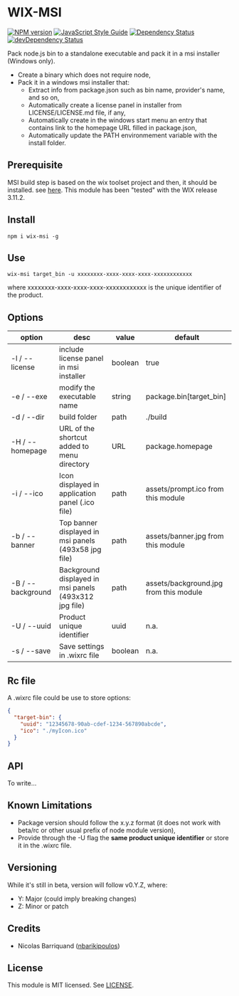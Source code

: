 #  WIX-MSI

[![NPM version][npm-image]][npm-url]
[![JavaScript Style Guide][standard-image]][standard-url]
[![Dependency Status][david-image]][david-url]
[![devDependency Status][david-dev-image]][david-dev-url]

Pack node.js bin to a standalone executable and pack it in a msi installer (Windows only).

- Create a binary which does not require node,
- Pack it in a windows msi installer that:
  - Extract info from package.json such as bin name, provider's name, and so on,
  - Automatically create a license panel in installer from LICENSE/LICENSE.md file, if any,
  - Automatically create in the windows start menu an entry that contains link to the homepage URL filled in package.json,
  - Automatically update the PATH environmement variable with the install folder.

## Prerequisite

MSI build step is based on the wix toolset project and then, it should be installed. see [here](https://wixtoolset.org).
This module has been "tested" with the WIX release 3.11.2.

## Install

```shell
npm i wix-msi -g
```

## Use

```shell
wix-msi target_bin -u xxxxxxxx-xxxx-xxxx-xxxx-xxxxxxxxxxxx
```
where xxxxxxxx-xxxx-xxxx-xxxx-xxxxxxxxxxxx  is the unique identifier of the product.

## Options

option | desc | value | default
--- | --- | --- | ---
-l / --license | include license panel in msi installer | boolean | true
-e / --exe | modify the executable name | string | package.bin[target_bin]
-d / --dir | build folder | path | ./build
-H / --homepage | URL of the shortcut added to menu directory | URL | package.homepage
-i / --ico | Icon displayed in application panel (.ico file) | path | assets/prompt.ico from this module
-b / --banner | Top banner displayed in msi panels (493x58 jpg file) | path | assets/banner.jpg from this module
-B / --background | Background displayed in msi panels (493x312 jpg file) | path | assets/background.jpg from this module
-U / --uuid | Product unique identifier | uuid  | n.a.
-s / --save | Save settings in .wixrc file | boolean  | n.a.

## Rc file

A .wixrc file could be use to store options:

```json
{
  "target-bin": {
    "uuid": "12345678-90ab-cdef-1234-567890abcde",
    "ico": "./myIcon.ico"
  }
}
```

## API

To write...

## Known Limitations

- Package version should follow the x.y.z format (it does not work with beta/rc or other usual prefix of node module version),
- Provide through the -U flag the **same product unique identifier** or store it in the .wixrc file.



## Versioning

While it's still in beta, version will follow v0.Y.Z, where:
- Y: Major (could imply breaking changes)
- Z: Minor or patch

## Credits

- Nicolas Barriquand ([nbarikipoulos](https://github.com/nbarikipoulos))

## License

This module is MIT licensed. See [LICENSE](./LICENSE.md).

[npm-url]: https://www.npmjs.com/package/wix-msi
[npm-image]: https://img.shields.io/npm/v/wix-msi.svg
[standard-url]: https://standardjs.com
[standard-image]: https://img.shields.io/badge/code_style-standard-brightgreen.svg
[david-image]: https://img.shields.io/david/nbarikipoulos/wix-msi.svg
[david-url]: https://david-dm.org/nbarikipoulos/wix-msi
[david-dev-image]: https://img.shields.io/david/dev/nbarikipoulos/wix-msi.svg
[david-dev-url]: https://david-dm.org/nbarikipoulos/wix-msi?type=dev